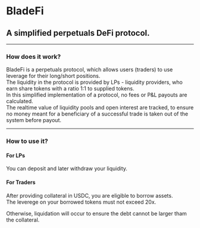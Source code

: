 # BladeFi

## A simplified perpetuals DeFi protocol.

--- 

### How does it work?

BladeFi is a perpetuals protocol, which allows users (traders) to use leverage for their long/short positions.
</br>
The liquidity in the protocol is provided by LPs - liquidity providers, who earn share tokens with a ratio 1:1 to supplied tokens.
</br>
In this simplified implementation of a protocol, no fees or P&L payouts are calculated.
</br>
The realtime value of liquidity pools and open interest are tracked, to ensure no money meant for a beneficiary of a successful trade is taken out of the system before payout.

---

### How to use it?

#### For LPs

You can deposit and later withdraw your liquidity.</br>

#### For Traders

After providing collateral in USDC, you are eligible to borrow assets. </br>
The leverege on your borrowed tokens must not exceed 20x. </br>

Otherwise, liquidation will occur to ensure the debt cannot be larger tham the collateral.
